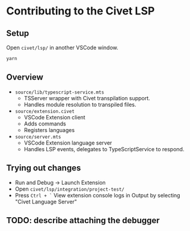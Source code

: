 # Contributing to the Civet LSP

## Setup

Open `civet/lsp/` in another VSCode window.

```bash
yarn
```

## Overview

- `source/lib/typescript-service.mts`
  - TSServer wrapper with Civet transpilation support.
  - Handles module resolution to transpiled files.
- `source/extension.civet`
  - VSCode Extension client
  - Adds commands
  - Registers languages
- `source/server.mts`
  - VSCode Extension language server
  - Handles LSP events, delegates to TypeScriptService to respond.

## Trying out changes

- Run and Debug -> Launch Extension
- Open `civet/lsp/integration/project-test/`
- Press `` Ctrl + ` `` View extension console logs in Output by selecting "Civet Language Server"

## TODO: describe attaching the debugger
